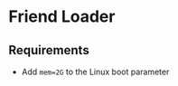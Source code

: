 # Friend Loader

## Requirements

* Add `mem=2G` to the Linux boot parameter
<!--
## Usage

### 1. Convert ELF File to Friend Process Image

```console
$ cd ELFtoImg
$ make
$ ./main [ELF file] <output img file>
```

Default `output img file` is `img.bin`.

### 2. Build & Install Friend Loader

#### TL; DR

```console
$ cd FriendLoader
$ KERN_SRC=<linux kernel source directory> ./run.sh <img file>
```

`img file` is deployed if specified.

#### Step by step

<details>
<summary> Expand </summary>

Build & insmod.

```console
$ cd FriendLoader
$ KERN_SRC=<linux kernel source directory> make
$ sudo insmod friend_loader.ko
```

Create `/dev/friend_loader`.

```console
$ sudo mknod /dev/friend_loader c $(cat /proc/devices | grep friend_loader | cut -d ' ' -f 1) 0
```

Deploy file to physical memory.

```console
$ cat [file] | sudo dd of=/dev/friend_loader
```
</details>

### 3. Boot the Friend Core

```console
$ echo 1 | sudo tee /sys/module/friend_loader/boot/boot
```

## TODO

*
*
*
-->